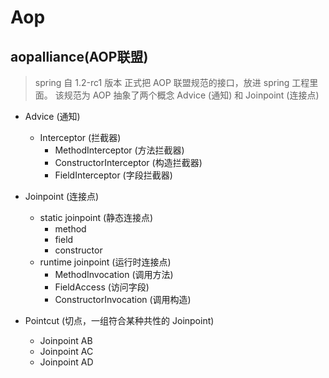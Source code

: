 # Aop
## aopalliance(AOP联盟)
> spring 自 1.2-rc1 版本 正式把 AOP 联盟规范的接口，放进 spring 工程里面。
> 该规范为 AOP 抽象了两个概念 Advice (通知) 和 Joinpoint (连接点)
- Advice (通知)
    + Interceptor (拦截器)
        + MethodInterceptor (方法拦截器)
        + ConstructorInterceptor (构造拦截器)
        + FieldInterceptor (字段拦截器)
        
- Joinpoint (连接点)
    + static joinpoint (静态连接点)
        + method
        + field
        + constructor
    + runtime joinpoint (运行时连接点)
        + MethodInvocation (调用方法)
        + FieldAccess (访问字段)
        + ConstructorInvocation (调用构造)
        
- Pointcut (切点，一组符合某种共性的 Joinpoint) 
    + Joinpoint AB
    + Joinpoint AC
    + Joinpoint AD
 